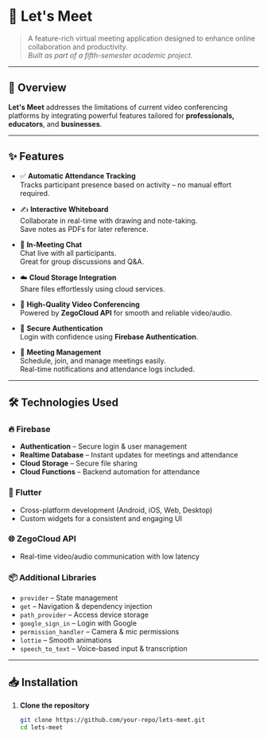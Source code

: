 # 💬 Let's Meet

> A feature-rich virtual meeting application designed to enhance online collaboration and productivity.  
> *Built as part of a fifth-semester academic project.*

---

## 🚀 Overview

**Let's Meet** addresses the limitations of current video conferencing platforms by integrating powerful features tailored for **professionals, educators**, and **businesses**.

---

## ✨ Features

- ✅ **Automatic Attendance Tracking**  
  Tracks participant presence based on activity – no manual effort required.

- ✍️ **Interactive Whiteboard**  
  Collaborate in real-time with drawing and note-taking.  
  Save notes as PDFs for later reference.

- 💬 **In-Meeting Chat**  
  Chat live with all participants.  
  Great for group discussions and Q&A.

- ☁️ **Cloud Storage Integration**  
  Share files effortlessly using cloud services.

- 🎥 **High-Quality Video Conferencing**  
  Powered by **ZegoCloud API** for smooth and reliable video/audio.

- 🔐 **Secure Authentication**  
  Login with confidence using **Firebase Authentication**.

- 📅 **Meeting Management**  
  Schedule, join, and manage meetings easily.  
  Real-time notifications and attendance logs included.

---

## 🛠️ Technologies Used

### 🔥 Firebase
- **Authentication** – Secure login & user management  
- **Realtime Database** – Instant updates for meetings and attendance  
- **Cloud Storage** – Secure file sharing  
- **Cloud Functions** – Backend automation for attendance

### 💙 Flutter
- Cross-platform development (Android, iOS, Web, Desktop)  
- Custom widgets for a consistent and engaging UI

### 🌐 ZegoCloud API
- Real-time video/audio communication with low latency

### 📦 Additional Libraries
- `provider` – State management  
- `get` – Navigation & dependency injection  
- `path_provider` – Access device storage  
- `google_sign_in` – Login with Google  
- `permission_handler` – Camera & mic permissions  
- `lottie` – Smooth animations  
- `speech_to_text` – Voice-based input & transcription

---

## 📥 Installation

1. **Clone the repository**  
   ```bash
   git clone https://github.com/your-repo/lets-meet.git
   cd lets-meet
